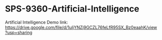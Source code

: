 # SPS-9360-Artificial-Intelligence
Artificial Intelligence
Demo link:
https://drive.google.com/file/d/1uljYNZj9GCZL76feLfR95SX_Bz0eaahK/view?usp=sharing
